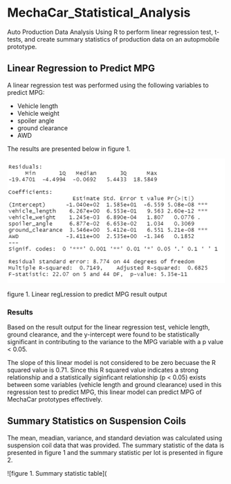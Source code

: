# MechaCar_Statistical_Analysis
Auto Production Data Analysis Using R to perform linear regression test, t-tests, and create summary statistics of production data on an autopmobile prototype.

## Linear Regression to Predict MPG
A linear regression test was performed using the following variables to predict MPG:
* Vehicle length
* Vehicle weight
* spoiler angle
* ground clearance
* AWD

The results are presented below in figure 1.

![figure 1. Linear Regression to Predict MPG](https://github.com/jwhberrios/MechaCar_Statistical_Analysis/blob/main/Resources/MLR_output.png)

figure 1. Linear regLression to predict MPG result output

### Results
Based on the result output for the linear regression test, vehicle length, ground clearance, and the y-intercept were found to be statistically significant in contributing to the variance to the MPG variable with a p value < 0.05.

The slope of this linear model is not considered to be zero becuase the R squared value is 0.71. Since this R squared value indicates a strong relationship and a statistically siginficant relationship (p < 0.05) exists between some variables (vehicle length and ground clearance) used in this regression test to predict MPG, this linear model can predict MPG of MechaCar prototypes effectively.


## Summary Statistics on Suspension Coils
The mean, meadian, variance, and standard deviation was calculated using suspension coil data that was provided. The summary statistic of the data is presented in figure 1 and the summary statistic per lot is presented in figure 2.

![figure 1. Summary statistic table](


